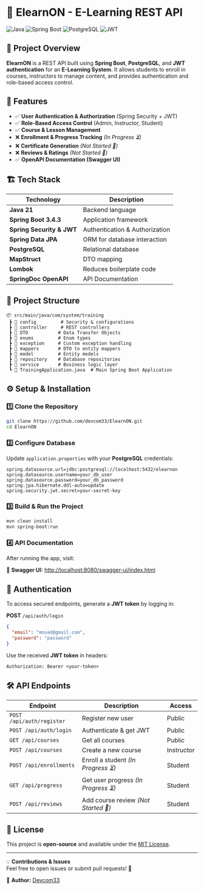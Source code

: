 # 🏫 ElearnON - E-Learning REST API  

![Java](https://img.shields.io/badge/Java-21-blue) ![Spring Boot](https://img.shields.io/badge/Spring%20Boot-3.4.3-brightgreen) ![PostgreSQL](https://img.shields.io/badge/PostgreSQL-✔-blue) ![JWT](https://img.shields.io/badge/JWT-Security-orange)  

## 📌 Project Overview  

**ElearnON** is a REST API built using **Spring Boot**, **PostgreSQL**, and **JWT authentication** for an **E-Learning System**. It allows students to enroll in courses, instructors to manage content, and provides authentication and role-based access control.  

## 🚀 Features  

- ✅ **User Authentication & Authorization** (Spring Security + JWT)  
- ✅ **Role-Based Access Control** (Admin, Instructor, Student)  
- ✅ **Course & Lesson Management**  
- ❌ **Enrollment & Progress Tracking** *(In Progress ⏳)*  
- ❌ **Certificate Generation** *(Not Started 🚧)*  
- ❌ **Reviews & Ratings** *(Not Started 🚧)*  
- ✅ **OpenAPI Documentation (Swagger UI)**  

## 🏗 Tech Stack  

| Technology | Description |
|------------|-------------|
| **Java 21** | Backend language |
| **Spring Boot 3.4.3** | Application framework |
| **Spring Security & JWT** | Authentication & Authorization |
| **Spring Data JPA** | ORM for database interaction |
| **PostgreSQL** | Relational database |
| **MapStruct** | DTO mapping |
| **Lombok** | Reduces boilerplate code |
| **SpringDoc OpenAPI** | API Documentation |

## 📂 Project Structure  

```
📦 src/main/java/com/system/training  
 ┣ 📂 config         # Security & configurations  
 ┣ 📂 controller     # REST controllers  
 ┣ 📂 DTO           # Data Transfer Objects  
 ┣ 📂 enums         # Enum types  
 ┣ 📂 exception     # Custom exception handling  
 ┣ 📂 mappers       # DTO to entity mappers  
 ┣ 📂 model         # Entity models  
 ┣ 📂 repository    # Database repositories  
 ┣ 📂 service       # Business logic layer  
 ┗ 📜 TrainingApplication.java  # Main Spring Boot Application  
```

## ⚙️ Setup & Installation  

### 1️⃣ Clone the Repository  

```bash
git clone https://github.com/devcom33/ElearnON.git  
cd ElearnON  
```

### 2️⃣ Configure Database  

Update `application.properties` with your **PostgreSQL** credentials:  

```properties
spring.datasource.url=jdbc:postgresql://localhost:5432/elearnon  
spring.datasource.username=your_db_user  
spring.datasource.password=your_db_password  
spring.jpa.hibernate.ddl-auto=update  
spring.security.jwt.secret=your-secret-key  
```

### 3️⃣ Build & Run the Project  

```bash
mvn clean install  
mvn spring-boot:run  
```

### 4️⃣ API Documentation  

After running the app, visit:  

🔗 **Swagger UI:** [http://localhost:8080/swagger-ui/index.html](http://localhost:8080/swagger-ui/index.html)  

## 🔐 Authentication  

To access secured endpoints, generate a **JWT token** by logging in:  

**POST** `/api/auth/login`  

```json
{
  "email": "mouad@gmail.com",
  "password": "password"
}
```

Use the received **JWT token** in headers:  

```
Authorization: Bearer <your-token>
```

## 🛠 API Endpoints  

| Endpoint | Description | Access |
|----------|------------|--------|
| `POST /api/auth/register` | Register new user | Public |
| `POST /api/auth/login` | Authenticate & get JWT | Public |
| `GET /api/courses` | Get all courses | Public |
| `POST /api/courses` | Create a new course | Instructor |
| `POST /api/enrollments` | Enroll a student *(In Progress ⏳)* | Student |
| `GET /api/progress` | Get user progress *(In Progress ⏳)* | Student |
| `POST /api/reviews` | Add course review *(Not Started 🚧)* | Student |

## 📜 License  

This project is **open-source** and available under the [MIT License](LICENSE).  

---

💡 **Contributions & Issues**  
Feel free to open issues or submit pull requests! 🚀  

🔗 **Author:** [Devcom33](https://github.com/devcom33)  

